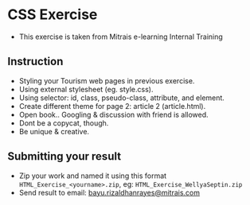 # CSS Exercise

* This exercise is taken from Mitrais e-learning Internal Training


## Instruction
* Styling your Tourism web pages in previous exercise. 
* Using external stylesheet (eg. style.css).
* Using selector: id, class, pseudo-class, attribute, and element.
* Create different theme for page 2: article 2 (article.html).
* Open book.. Googling & discussion with friend is allowed. 
* Dont be a copycat, though.
* Be unique & creative.


## Submitting your result
* Zip your work and named it using this format ```HTML_Exercise_<yourname>.zip```, eg: ```HTML_Exercise_WellyaSeptin.zip```
* Send result to email: bayu.rizaldhanrayes@mitrais.com

